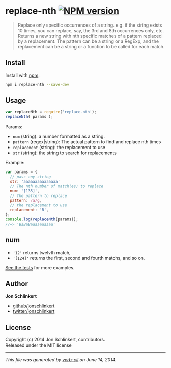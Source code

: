 # replace-nth [![NPM version](https://badge.fury.io/js/replace-nth.png)](http://badge.fury.io/js/replace-nth)

> Replace only specific occurrences of a string. e.g. if the string exists 10 times, you can replace, say, the 3rd and 8th occurrences only, etc. Returns a new string with nth specific matches of a pattern replaced by a replacement. The pattern can be a string or a RegExp, and the replacement can be a string or a function to be called for each match.

## Install
Install with [npm](npmjs.org):

```bash
npm i replace-nth --save-dev
``` 

## Usage

```js
var replaceNth = require('replace-nth');
replaceNth( params );
```

Params:

* `num` (string): a number formatted as a string.
* `pattern` (regex|string):  The actual pattern to find and replace nth times
* `replacement` (string): the replacement to use
* `str` (string): the string to search for replacements

Example:

```js
var params = {
  // pass any string
  str: 'aaaaaaaaaaaaaaa'
  // The nth number of match(es) to replace
  num: '[135]',
  // The pattern to replace
  pattern: /a/g,
  // the replacement to use
  replacement: 'B',
};
console.log(replaceNth(params));
//=> 'BaBaBaaaaaaaaaa'
```

## num

* `'12'` returns twelvth match,
* `'[124]'` returns the first, second and fourth matchs, and so on.

[See the tests](./test/test.js) for more examples.

## Author

**Jon Schlinkert**

+ [github/jonschlinkert](https://github.com/jonschlinkert)
+ [twitter/jonschlinkert](http://twitter.com/jonschlinkert)

## License
Copyright (c) 2014 Jon Schlinkert, contributors.  
Released under the MIT license

***

_This file was generated by [verb-cli](https://github.com/assemble/verb-cli) on June 14, 2014._